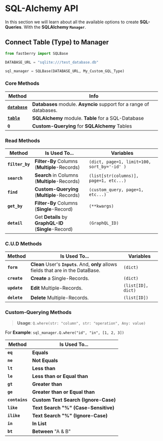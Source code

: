 # SQL-Alchemy **API**

In this section we will learn about all the available options to create **SQL-Queries**.
With the **SQLAlchemy `Manager`**.

## Connect **Table (Type)** to **Manager**

```python
from fastberry import SQLBase

DATABASE_URL = "sqlite:///test_database.db"

sql_manager = SQLBase(DATABASE_URL, My_Custom_GQL_Type)
```

### **Core** Methods

| Method                                                                           | Info                                                                |
| -------------------------------------------------------------------------------- | ------------------------------------------------------------------- |
| <a href="https://pypi.org/project/databases/" target="_blank">**`database`**</a> | **Databases** module. **Asyncio** support for a range of databases. |
| <a href="https://pypi.org/project/SQLAlchemy/" target="_blank">**`table`**</a>   | **SQLAlchemy** module. **Table** for a SQL-Database                 |
| **`Q`**                                                                          | **Custom-Querying** for **SQLAlchemy** Tables                       |

### **Read** Methods

| Method          | Is Used To...                                         | Variables                                   |
| --------------- | ----------------------------------------------------- | ------------------------------------------- |
| **`filter_by`** | **Filter-By** Columns (**Multiple**-Records)          | `(dict, page=1, limit=100, sort_by='-id' )` |
| **`search`**    | **Search** in Columns (**Multiple**-Records)          | `(list[str(columns)], page=1, etc...)`      |
| **`find`**      | **Custom-Querying** (**Multiple**-Records)            | `(custom_query, page=1, etc...)`            |
| **`get_by`**    | **Filter-By** Columns (**Single**-Record)             | `(**kwargs)`                                |
| **`detail`**    | Get **Details** by **GraphQL-ID** (**Single**-Record) | `(GraphQL_ID)`                              |

### **C.U.D** Methods

| Method       | Is Used To...                                                                        | Variables          |
| ------------ | ------------------------------------------------------------------------------------ | ------------------ |
| **`form`**   | **Clean** User's **`Inputs`**. And, **only** allows fields that are in the DataBase. | `(dict)`           |
| **`create`** | **Create** a Single-Records.                                                         | `(dict)`           |
| **`update`** | **Edit** Multiple-Records.                                                           | `(list[ID], dict)` |
| **`delete`** | **Delete** Multiple-Records.                                                         | `(list[ID])`       |

### **Custom-Querying** Methods

> **Usage**: `Q.where(str: "column", str: "operation", Any: value)`

For **Example**: `sql_manager.Q.where("id", "in", [1, 2, 3])`

| Method         | Is Used To...                        |
| -------------- | ------------------------------------ |
| **`eq`**       | **Equals**                           |
| **`ne`**       | **Not Equals**                       |
| **`lt`**       | **Less than**                        |
| **`le`**       | **Less than or Equal than**          |
| **`gt`**       | **Greater than**                     |
| **`ge`**       | **Greater than or Equal than**       |
| **`contains`** | **Custom Text Search (Ignore-Case)** |
| **`like`**     | **Text Search "%" (Case-Sensitive)** |
| **`ilike`**    | **Text Search "%" (Ignore-Case)**    |
| **`in`**       | **In List**                          |
| **`bt`**       | **Between** "A & B"                  |
